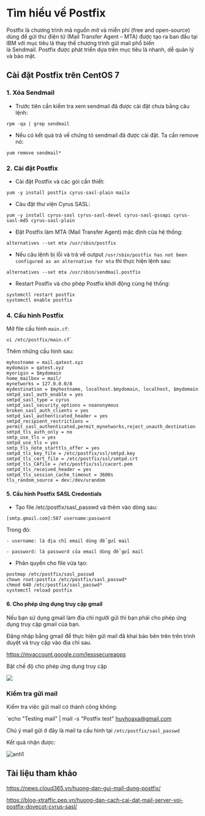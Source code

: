 # Tìm hiểu về Postfix

Postfix là chương trình mã nguồn mở và miễn phí (free and open-source) dùng để gửi thư điện tử (Mail Transfer Agent – MTA) được tạo ra ban đầu tại IBM với mục tiêu là thay thế chương trình gửi mail phổ biến là&nbsp;Sendmail.&nbsp;Postfix được phát triển dựa trên&nbsp;mục tiêu là nhanh, dễ quản lý và bảo mật.

## Cài đặt Postfix trên CentOS 7

### 1. Xóa Sendmail

- Trước tiên cần kiểm tra xem sendmail đã được cài đặt chưa bằng câu lệnh:

`rpm -qa | grep sendmail`

- Nếu có kết quả trả về chứng tỏ sendmail đã được cài đặt. Ta cần remove nó:

`yum remove sendmail*`

### 2. Cài đặt Postfix

- Cài đặt Postfix và các gói cần thiết:

`yum -y install postfix cyrus-sasl-plain mailx`

- Càu đặt thư viện Cyrus SASL:

`yum -y install cyrus-sasl cyrus-sasl-devel cyrus-sasl-gssapi cyrus-sasl-md5 cyrus-sasl-plain`

- Đặt Postfix làm MTA (Mail Transfer Agent) mặc định của hệ thống:

`alternatives --set mta /usr/sbin/postfix`

- Nếu câu lệnh bị lỗi và trả về output `/usr/sbin/postfix has not been configured as an alternative for mta` thì thực hiện lệnh sau:

`alternatives --set mta /usr/sbin/sendmail.postfix`

- Restart Postfix và cho phép Postfix khởi động cùng hệ thống:

```
systemctl restart postfix
systemctl enable postfix
```
### 4. Cấu hình Postfix

Mở file cấu hình `main.cf`:
```
vi /etc/postfix/main.cf`
```
Thêm những cấu hình sau:

```
myhostname = mail.qatest.xyz
mydomain = qatest.xyz
myorigin = $mydomain
home_mailbox = mail/
mynetworks = 127.0.0.0/8
mydestination = $myhostname, localhost.$mydomain, localhost, $mydomain
smtpd_sasl_auth_enable = yes
smtpd_sasl_type = cyrus
smtpd_sasl_security_options = noanonymous
broken_sasl_auth_clients = yes
smtpd_sasl_authenticated_header = yes
smtpd_recipient_restrictions = permit_sasl_authenticated,permit_mynetworks,reject_unauth_destination
smtpd_tls_auth_only = no
smtp_use_tls = yes
smtpd_use_tls = yes
smtp_tls_note_starttls_offer = yes
smtpd_tls_key_file = /etc/postfix/ssl/smtpd.key
smtpd_tls_cert_file = /etc/postfix/ssl/smtpd.crt
smtpd_tls_CAfile = /etc/postfix/ssl/cacert.pem
smtpd_tls_received_header = yes
smtpd_tls_session_cache_timeout = 3600s
tls_random_source = dev:/dev/urandom
```

#### 5. Cấu hình Postfix SASL Credentials

- Tạo file /etc/postfix/sasl_passwd và thêm vào dòng sau:

`[smtp.gmail.com]:587 username:password`

Trong đó:

    - username: là địa chỉ email dùng để gửi mail

    - password: là password của email dùng để gửi mail


- Phân quyền cho file vừa tạo:

```
postmap /etc/postfix/sasl_passwd
chown root:postfix /etc/postfix/sasl_passwd*
chmod 640 /etc/postfix/sasl_passwd*
systemctl reload postfix
```

#### 6. Cho phép ứng dụng truy cập gmail

Nếu bạn sử dụng gmail làm địa chỉ người gửi thì bạn phải cho phép ứng dụng truy cập gmail của bạn.

Đăng nhập bằng gmail để thực hiện gửi mail đã khai báo bên trên trên trình duyệt và truy cập vào địa chỉ sau.

https://myaccount.google.com/lesssecureapps

Bật chế độ cho phép ứng dụng truy cập

<img src="https://imgur.com/KCAQhTx.png">

### Kiểm tra gửi mail

Kiểm tra việc gửi mail có thành công không:

`echo "Testing mail" | mail -s "Postfix test" huyhoaxa@gmail.com

Chú ý mail gửi ở đây là mail ta cấu hình tại `/etc/postfix/sasl_passwd`

Kết quả nhận được:

![anh1](https://image.prntscr.com/image/--bBOM3rRA2qp_M7fNQySA.png)

## Tài liệu tham khảo

https://news.cloud365.vn/huong-dan-gui-mail-dung-postfix/

https://blog-xtraffic.pep.vn/huong-dan-cach-cai-dat-mail-server-voi-postfix-dovecot-cyrus-sasl/